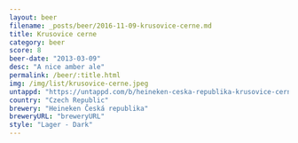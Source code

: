```yaml
---
layout: beer
filename: _posts/beer/2016-11-09-krusovice-cerne.md
title: Krusovice cerne
category: beer
score: 8
beer-date: "2013-03-09"
desc: "A nice amber ale"
permalink: /beer/:title.html
img: /img/list/krusovice-cerne.jpeg
untappd: "https://untappd.com/b/heineken-ceska-republika-krusovice-cerne/23586"
country: "Czech Republic"
brewery: "Heineken Česká republika"
breweryURL: "breweryURL"
style: "Lager - Dark"
---
```

